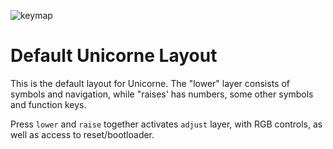 ![keymap](https://imgur.com/48cFzA5.jpg)

# Default Unicorne Layout

This is the default layout for Unicorne. The "lower" layer consists of symbols
and navigation, while "raises' has numbers, some other symbols and function
keys.

Press `lower` and `raise` together activates `adjust` layer, with RGB controls,
as well as access to reset/bootloader.
